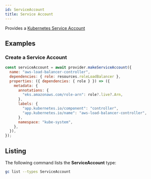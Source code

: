 ```yaml
---
id: ServiceAccount
title: Service Account
---
```


Provides a [Kubernetes Service Account](https://kubernetes.io/docs/tasks/configure-pod-container/configure-service-account/)

## Examples

### Create a Service Account

```js
const serviceAccount = await provider.makeServiceAccount({
  name: "aws-load-balancer-controller",
  dependencies: { role: resources.roleLoadBalancer },
  properties: ({ dependencies: { role } }) => ({
    metadata: {
      annotations: {
        "eks.amazonaws.com/role-arn": role?.live?.Arn,
      },
      labels: {
        "app.kubernetes.io/component": "controller",
        "app.kubernetes.io/name": "aws-load-balancer-controller",
      },
      namespace: "kube-system",
    },
  }),
});
```

## Listing

The following command lists the **ServiceAccount** type:

```sh
gc list --types ServiceAccount
```
